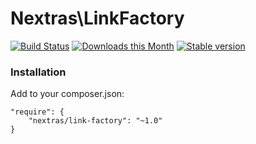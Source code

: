 Nextras\LinkFactory
===========

[![Build Status](https://travis-ci.org/nextras/link-factory.svg?branch=master)](https://travis-ci.org/nextras/link-factory)
[![Downloads this Month](https://img.shields.io/packagist/dm/nextras/link-factory.svg)](https://packagist.org/packages/nextras/link-factory)
[![Stable version](http://img.shields.io/packagist/v/nextras/link-factory.svg)](https://packagist.org/packages/nextras/link-factory)


### Installation

Add to your composer.json:

```
"require": {
	"nextras/link-factory": "~1.0"
}
```
